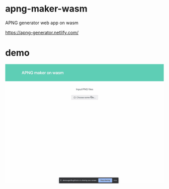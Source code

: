 # apng-maker-wasm

APNG generator web app on wasm

https://apng-generator.netlify.com/

# demo
![apng.gif](./assets/apng-generator.gif)

